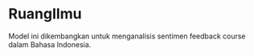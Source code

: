 # RuangIlmu

Model ini dikembangkan untuk menganalisis sentimen feedback course dalam Bahasa Indonesia.
